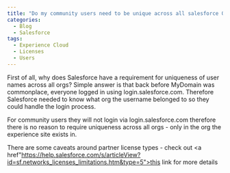 ```yaml
---
title: "Do my community users need to be unique across all salesforce Orgs?"
categories:
  - Blog
  - Salesforce
tags:
  - Experience Cloud
  - Licenses
  - Users
---
```


First of all, why does Salesforce have a requirement for uniqueness of user names across all orgs? Simple answer is that back before MyDomain was commonplace, everyone logged in using login.salesforce.com. Therefore Salesforce needed to know what org the username belonged to so they could handle the login process.


For community users they will not login via login.salesforce.com therefore there is no reason to require uniqueness across all orgs - only in the org the experience site exists in. 


There are some caveats around partner license types - check out <a href"https://help.salesforce.com/s/articleView?id=sf.networks_licenses_limitations.htm&type=5">this</a> link for more details
